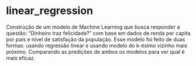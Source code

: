 # linear_regression

Construção de um modelo de Machine Learning que busca responder a questão: “Dinheiro traz felicidade?” com base em dados de renda per capita por país e nível de satisfação da 
população. Esse modelo foi feito de duas formas: usando regressão linear e usando modelo do k-ésimo vizinho mais próximo. Comparando as predições de ambos os modelos 
para ver qual é mais eficaz.
